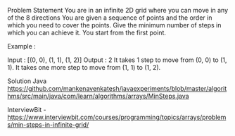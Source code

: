 
Problem Statement
You are in an infinite 2D grid where you can move in any of the 8 directions 
You are given a sequence of points and the order in which you need to cover the points. Give the minimum number of steps in which you can achieve it. You start from the first point.

Example :

Input : [(0, 0), (1, 1), (1, 2)]
Output : 2
It takes 1 step to move from (0, 0) to (1, 1). It takes one more step to move from (1, 1) to (1, 2).


Solution Java
https://github.com/mankenavenkatesh/javaexperiments/blob/master/algorithms/src/main/java/com/learn/algorithms/arrays/MinSteps.java


InterviewBit - https://www.interviewbit.com/courses/programming/topics/arrays/problems/min-steps-in-infinite-grid/
